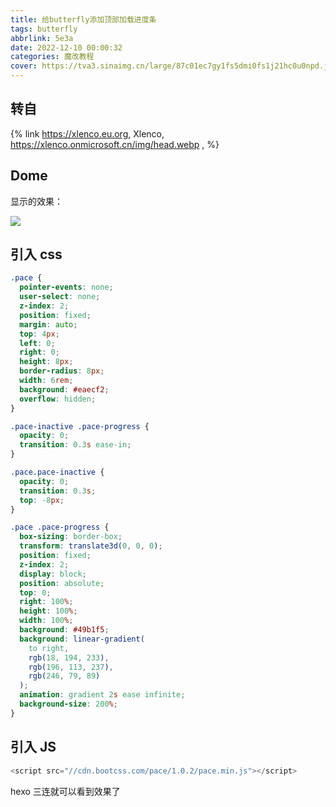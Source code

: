 ```yaml
---
title: 给butterfly添加顶部加载进度条
tags: butterfly
abbrlink: 5e3a
date: 2022-12-10 00:00:32
categories: 魔改教程
cover: https://tva3.sinaimg.cn/large/87c01ec7gy1fs5dmi0fs1j21hc0u0npd.jpg
---
```


## 转自

{% link  https://xlenco.eu.org, Xlenco, https://xlenco.onmicrosoft.cn/img/head.webp , %}

## Dome

显示的效果：

![](https://www.chuckle.top/images/10-1.webp)


## 引入 css

```css
.pace {
  pointer-events: none;
  user-select: none;
  z-index: 2;
  position: fixed;
  margin: auto;
  top: 4px;
  left: 0;
  right: 0;
  height: 8px;
  border-radius: 8px;
  width: 6rem;
  background: #eaecf2;
  overflow: hidden;
}

.pace-inactive .pace-progress {
  opacity: 0;
  transition: 0.3s ease-in;
}

.pace.pace-inactive {
  opacity: 0;
  transition: 0.3s;
  top: -8px;
}

.pace .pace-progress {
  box-sizing: border-box;
  transform: translate3d(0, 0, 0);
  position: fixed;
  z-index: 2;
  display: block;
  position: absolute;
  top: 0;
  right: 100%;
  height: 100%;
  width: 100%;
  background: #49b1f5;
  background: linear-gradient(
    to right,
    rgb(18, 194, 233),
    rgb(196, 113, 237),
    rgb(246, 79, 89)
  );
  animation: gradient 2s ease infinite;
  background-size: 200%;
}
```

## 引入 JS

```javascript
<script src="//cdn.bootcss.com/pace/1.0.2/pace.min.js"></script>
```

hexo 三连就可以看到效果了